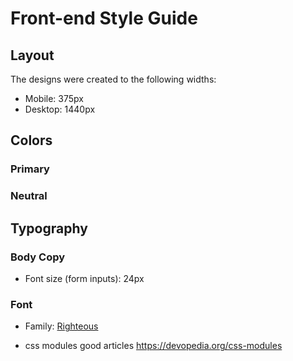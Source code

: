 # Front-end Style Guide

## Layout

The designs were created to the following widths:

- Mobile: 375px
- Desktop: 1440px

## Colors

### Primary

### Neutral

## Typography

### Body Copy

- Font size (form inputs): 24px

### Font

- Family: [Righteous](https://fonts.googleapis.com/css?family=Righteous)

- css modules good articles
  https://devopedia.org/css-modules
